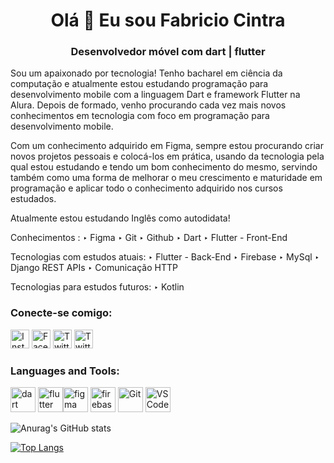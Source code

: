 <h1 align= "center">Olá 👋 Eu sou Fabricio Cintra</h1>


<h3 align = "center"> Desenvolvedor móvel com dart | flutter</h3>

Sou um apaixonado por tecnologia! Tenho bacharel em ciência da computação e atualmente estou estudando programação para desenvolvimento mobile com a linguagem Dart e framework Flutter na Alura. 
Depois de formado, venho procurando cada vez mais novos conhecimentos em tecnologia com foco em programação para desenvolvimento mobile. 

Com um conhecimento adquirido em Figma, sempre estou procurando criar novos projetos pessoais e colocá-los em prática, usando da tecnologia pela qual estou estudando e tendo um bom conhecimento do mesmo, servindo também como uma forma de melhorar o meu crescimento e maturidade em programação e aplicar todo o conhecimento adquirido nos cursos estudados.

Atualmente estou estudando Inglês como autodidata!

Conhecimentos :
‣ Figma
‣ Git
‣ Github
‣ Dart
‣ Flutter - Front-End

Tecnologias com estudos atuais:
‣ Flutter - Back-End
‣ Firebase
‣ MySql
‣ Django REST APIs
‣ Comunicação HTTP

Tecnologias para estudos futuros:
‣ Kotlin

<h3>Conecte-se comigo:</h3>
<a href="https://www.instagram.com/_fabricio_cintra/
" target="_blank"><img src="https://cdn3.iconfinder.com/data/icons/picons-social/57/38-instagram-512.png" 
alt="Instagram" width="30" height="30"/></a> <a href="https://www.facebook.com/Anfacibry/
" target="_blank"><img src="https://cdn1.iconfinder.com/data/icons/social-media-rounded-corners/512/Rounded_Facebook_svg-512.png" 
alt="Facebook" width="30" height="30"/></a> <a href="https://twitter.com/Anfacibry
" target="_blank"><img src="https://cdn1.iconfinder.com/data/icons/social-media-rounded-corners/512/Rounded_Twitter5_svg-512.png" 
alt="Twitter" width="30" height="30"/></a>
<a href="https://www.linkedin.com/in/anfacibry/
" target="_blank"><img src="https://cdn3.iconfinder.com/data/icons/social-media-black-white-2/512/BW_Linkedin_glyph_svg-512.png" 
alt="Twitter" width="30" height="30"/></a>

<h3>Languages and Tools:</h3>

<a href="https://dart.dev/
" target="_blank"><img src="https://camo.githubusercontent.com/d54cb8a71c6e700018b4d1390e6178d544f5713b618cb11e3d9513640a82d0c9/68747470733a2f2f7777772e766563746f726c6f676f2e7a6f6e652f6c6f676f732f646172746c616e672f646172746c616e672d69636f6e2e737667" 
alt="dart" width="40" height="40"/></a>  <a href="https://flutter.dev/
" target="_blank"><img src="https://camo.githubusercontent.com/114aa59f6bfe1ff7ef3444fbb224078eb6a32c43f0ed03a6c0c3e6df67e049ec/68747470733a2f2f7777772e766563746f726c6f676f2e7a6f6e652f6c6f676f732f666c7574746572696f2f666c7574746572696f2d69636f6e2e737667" 
alt="flutter" width="40" height="40"/></a><a href="https://get.protopie.io/work-seamlessly-with-figma/?gclid=Cj0KCQjw38-DBhDpARIsADJ3kjn08PjSPS9b4KhLHVb8Ol-E10EUUNIBmApWGgYlmQBkBBFjL52lFkcaAvqtEALw_wcB&gclid=Cj0KCQjw38-DBhDpARIsADJ3kjn08PjSPS9b4KhLHVb8Ol-E10EUUNIBmApWGgYlmQBkBBFjL52lFkcaAvqtEALw_wcB&utm_campaign=ua-ongoing-sa&utm_source=google&utm_medium=cpc&utm_content=101686101352&utm_term=figma
" target="_blank"><img src="https://camo.githubusercontent.com/ed93c2b000a76ceaad1503e7eb9356591b885227e82a36a005b9d3498b303ba5/68747470733a2f2f7777772e766563746f726c6f676f2e7a6f6e652f6c6f676f732f6669676d612f6669676d612d69636f6e2e737667" 
alt="figma" width="40" height="40"/></a> <a href="https://firebase.google.com/?gclsrc=aw.ds&&gclid=Cj0KCQjw38-DBhDpARIsADJ3kjn0us5eOjBgzDOdhjrH2dGklSYK-fUMV35wueTeuokZFkGU8yI_voQaAgV9EALw_wcB
" target="_blank"><img src="https://camo.githubusercontent.com/dd4b2422ed3bfc9da88c43d18550375c66f9584327dff7ecc19315ce50b96f07/68747470733a2f2f7777772e766563746f726c6f676f2e7a6f6e652f6c6f676f732f66697265626173652f66697265626173652d69636f6e2e737667" 
alt="firebase" width="40" height="40"/></a> <a href="https://git-scm.com/
" target="_blank"><img src="https://camo.githubusercontent.com/fbfcb9e3dc648adc93bef37c718db16c52f617ad055a26de6dc3c21865c3321d/68747470733a2f2f7777772e766563746f726c6f676f2e7a6f6e652f6c6f676f732f6769742d73636d2f6769742d73636d2d69636f6e2e737667" 
alt="Git" width="40" height="40"/></a>  <a href="https://code.visualstudio.com/
" target="_blank"><img src="https://res.cloudinary.com/canonical/image/fetch/f_auto,q_auto,fl_sanitize,w_60,h_60/https://dashboard.snapcraft.io/site_media/appmedia/2019/05/code_ozwVHSV.png" 
alt="VSCode" width="40" height="40"/></a>

![Anurag's GitHub stats](https://github-readme-stats.vercel.app/api?username=Anfacibry&theme=default&show_icons=true)

[![Top Langs](https://github-readme-stats.vercel.app/api/top-langs/?username=Anfacibry&layout=compact)](https://github.com/anuraghazra/github-readme-stats)




